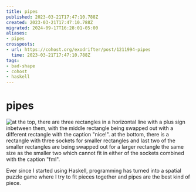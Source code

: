 ```yaml
---
title: pipes
published: 2023-03-21T17:47:10.788Z
created: 2023-03-21T17:47:10.788Z
migrated: 2024-09-17T16:28:01-05:00
aliases:
- pipes
crossposts:
- url: https://cohost.org/exodrifter/post/1211994-pipes
  time: 2023-03-21T17:47:10.788Z
tags:
- bad-shape
- cohost
- haskell
---
```


# pipes

![at the top, there are three rectangles in a horizontal line with a plus sign inbetween them, with the middle rectangle being swapped out with a different rectangle with the caption "nice!". at the bottom, there is a rectangle with three sockets for smaller rectangles and last two of the smaller rectangles are being swapped out for a larger rectangle the same size as the smaller two which cannot fit in either of the sockets combined with the caption "fml".](20230321174710-fml.png)

Ever since I started using Haskell, programming has turned into a spatial puzzle game where I try to fit pieces together and pipes are the best kind of piece.

